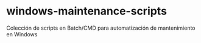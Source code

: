 # windows-maintenance-scripts
Colección de scripts en Batch/CMD para automatización de mantenimiento en Windows

